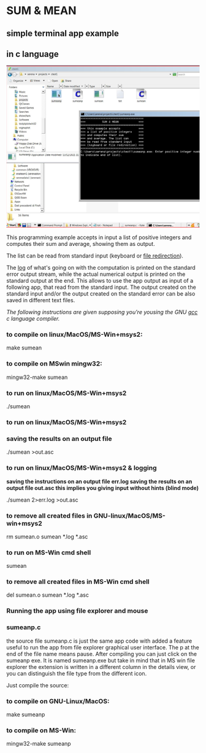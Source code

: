 # SUM & MEAN

## simple terminal app example
## in c language

![sum & mean execution](./sumean.png "SUM & MEAN running")

This programming example accepts in input a list of positive integers
and computes their sum and average, showing them as output. 

The list can be read from standard input 
(keyboard or [file redirection](https://en.wikipedia.org/wiki/Standard_streams)).

The [log](https://en.wikipedia.org/wiki/Logging_\(software\)) of what's going on with the computation
is printed on the standard error output stream,
while the actual numerical output is printed
on the standard output at the end.
This allows to use the app output as input
of a following app, that read from the standard input.
The output created on the standard input and/or
the output created on the standard error 
can be also saved in different text files.

_The following instructions are given supposing 
you're yousing the GNU [gcc](https://gcc.gnu.org/) c language compiler._

### to compile on linux/MacOS/MS-Win+msys2:
make sumean

### to compile on MSwin mingw32:
mingw32-make sumean

### to run on linux/MacOS/MS-Win+msys2
./sumean

### to run on linux/MacOS/MS-Win+msys2
### saving the results on an output file
./sumean >out.asc

### to run on linux/MacOS/MS-Win+msys2 & logging
__saving the instructions on an output file err.log
saving the results on an output file out.asc 
this implies you giving input without hints (blind mode)__

./sumean 2>err.log >out.asc

### to remove all created files in GNU-linux/MacOS/MS-win+msys2
rm sumean.o sumean \*.log \*.asc

### to run on MS-Win cmd shell
sumean

### to remove all created files in MS-Win cmd shell
del sumean.o sumean \*.log \*.asc

### Running the app using file explorer and mouse
### sumeanp.c

the source file sumeanp.c is just the same app code
with added a feature useful to run the app from file explorer
graphical user interface. The p at the end of the
file name means pause. After compiling you can just
click on the sumeanp exe. It is named sumeanp.exe but
take in mind that in MS win file explorer the extension
is written in a different column in the details view,
or you can distinguish the file type from the different
icon.

Just compile the source:

### to compile on GNU-Linux/MacOS:
make sumeanp

### to compile on MS-Win:
mingw32-make sumeanp
